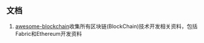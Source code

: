 ## 文档
1. [awesome-blockchain](https://github.com/chaozh/awesome-blockchain)收集所有区块链(BlockChain)技术开发相关资料，包括Fabric和Ethereum开发资料